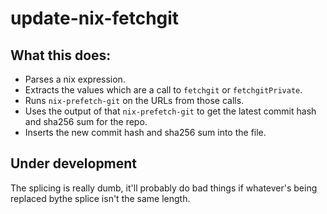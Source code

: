 # update-nix-fetchgit

## What this does:

- Parses a nix expression.
- Extracts the values which are a call to `fetchgit` or `fetchgitPrivate`.
- Runs `nix-prefetch-git` on the URLs from those calls.
- Uses the output of that `nix-prefetch-git` to get the latest commit hash and sha256 sum for the repo.
- Inserts the new commit hash and sha256 sum into the file.

## Under development

The splicing is really dumb, it'll probably do bad things if whatever's being replaced bythe splice isn't the same length.
